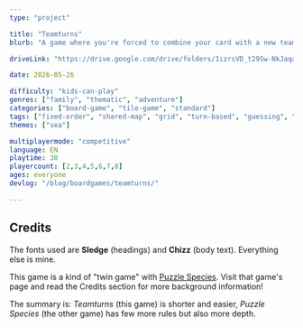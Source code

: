 ```yaml
---
type: "project"

title: "Teamturns"
blurb: "A game where you're forced to combine your card with a new team member every turn, uncertain if their input will strengthen your card ... or ruin it."

driveLink: "https://drive.google.com/drive/folders/1izrsVD_t29Sw-NkJaqayWLo0lWTYWIfS"

date: 2026-05-26

difficulty: "kids-can-play"
genres: ["family", "thematic", "adventure"]
categories: ["board-game", "tile-game", "standard"]
tags: ["fixed-order", "shared-map", "grid", "turn-based", "guessing", "bias", "variable-setup", "orientation", "set-collection", "high-score"]
themes: ["sea"]

multiplayermode: "competitive"
language: EN
playtime: 30
playercount: [2,3,4,5,6,7,8]
ages: everyone
devlog: "/blog/boardgames/teamturns/"

---
```




## Credits

The fonts used are **Sledge** (headings) and **Chizz** (body text). Everything else is mine.

This game is a kind of "twin game" with [Puzzle Species](/puzzle-species/). Visit that game's page and read the Credits section for more background information!

The summary is: _Teamturns_ (this game) is shorter and easier, _Puzzle Species_ (the other game) has few more rules but also more depth.
